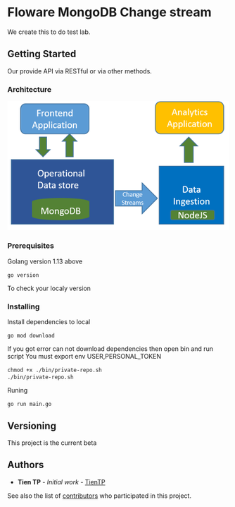 # Floware MongoDB Change stream
We create this to do test lab.
## Getting Started

Our provide API via RESTful or via other methods.

### Architecture

![Architecture](./imgs/architecture.png)

### Prerequisites

Golang version 1.13 above

```
go version
```
To check your localy version
### Installing
Install dependencies to local
```
go mod download
```
If you got error can not download dependencies then open bin and run script
You must export env USER,PERSONAL_TOKEN 
```
chmod +x ./bin/private-repo.sh
./bin/private-repo.sh
```

Runing
```
go run main.go
```

## Versioning

This project is the current beta

## Authors

* **Tien TP** - *Initial work* - [TienTP](https://github.com/tientp-floware)

See also the list of [contributors](https://github.com/tientp-floware/mgodb-stream/pulse) who participated in this project.
